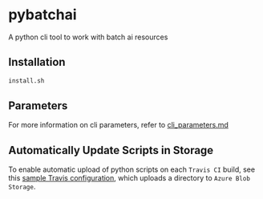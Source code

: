 # pybatchai

A python cli tool to work with batch ai resources

## Installation

```sh
install.sh
```

## Parameters

For more information on cli parameters, refer to [cli_parameters.md](https://github.com/Smarker/pybatchai/blob/master/docs/cli_parameters.md)

## Automatically Update Scripts in Storage

To enable automatic upload of python scripts on each `Travis CI` build, see this
 [sample Travis configuration](https://github.com/Smarker/travis-deploy-sample),
 which uploads a directory to `Azure Blob Storage`.